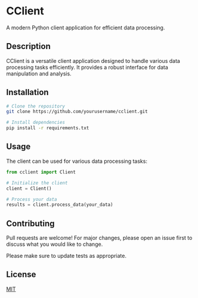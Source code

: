 # CClient

A modern Python client application for efficient data processing.

## Description
CClient is a versatile client application designed to handle various data processing tasks efficiently. It provides a robust interface for data manipulation and analysis.

## Installation
```bash
# Clone the repository
git clone https://github.com/yourusername/cclient.git

# Install dependencies
pip install -r requirements.txt
```

## Usage
The client can be used for various data processing tasks:

```python
from cclient import Client

# Initialize the client
client = Client()

# Process your data
results = client.process_data(your_data)
```

## Contributing
Pull requests are welcome! For major changes, please open an issue first to discuss what you would like to change.

Please make sure to update tests as appropriate.

## License
[MIT](https://choosealicense.com/licenses/mit/)
